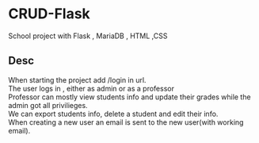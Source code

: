 # CRUD-Flask
School project with Flask , MariaDB , HTML ,CSS
## Desc
When starting the project add /login in url.<br>
The user logs in , either as admin or as a professor <br>
Professor can mostly view students info and update their grades while the admin got all privilieges.<br>
We can export students info, delete a student and edit their info.<br>
When creating a new user an email is sent to the new user(with working email).
